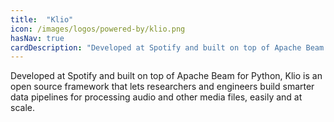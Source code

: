 ```yaml
---
title:  "Klio"
icon: /images/logos/powered-by/klio.png
hasNav: true
cardDescription: "Developed at Spotify and built on top of Apache Beam for Python, Klio is an open source framework that lets researchers and engineers build smarter data pipelines for processing audio and other media files, easily and at scale."
---
```

<!--
Licensed under the Apache License, Version 2.0 (the "License");
you may not use this file except in compliance with the License.
You may obtain a copy of the License at

http://www.apache.org/licenses/LICENSE-2.0

Unless required by applicable law or agreed to in writing, software
distributed under the License is distributed on an "AS IS" BASIS,
WITHOUT WARRANTIES OR CONDITIONS OF ANY KIND, either express or implied.
See the License for the specific language governing permissions and
limitations under the License.
-->

Developed at Spotify and built on top of Apache Beam for Python, Klio is an open source framework that lets researchers and engineers build smarter data pipelines for processing audio and other media files, easily and at scale.
